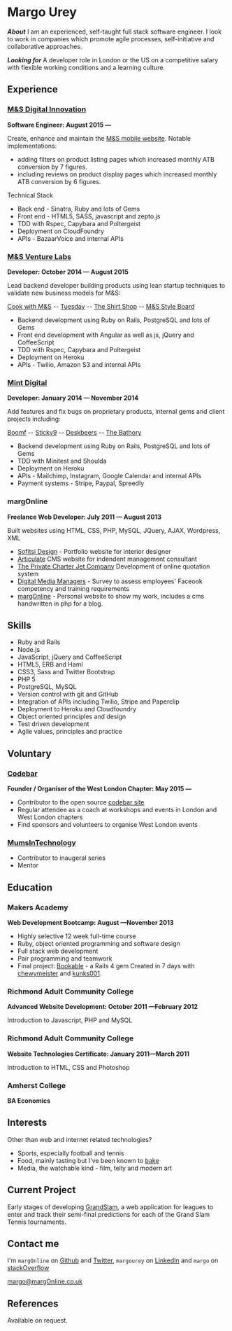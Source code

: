 Margo Urey
==========
***About***
I am an experienced, self-taught full stack software engineer. I look to work in companies which promote agile processes, self-initiative and collaborative approaches.


***Looking for***
A developer role in London or the US on a competitive salary with flexible working conditions and a learning culture.


Experience
----------

### [M&S Digital Innovation]
**Software Engineer: August 2015 &mdash;**

Create, enhance and maintain the [M&S mobile website]. Notable implementations:
  - adding filters on product listing pages which increased monthly ATB conversion by 7 figures.
  - including reviews on product display pages which increased monthly ATB conversion by 6 figures.

Technical Stack
  - Back end - Sinatra, Ruby and lots of Gems
  - Front end - HTML5, SASS, javascript and zepto.js
  - TDD with Rspec, Capybara and Poltergeist
  - Deployment on CloudFoundry
  - APIs - BazaarVoice and internal APIs


### [M&S Venture Labs]
**Developer: October 2014 &mdash; August 2015**

Lead backend developer building products using lean startup techniques to validate new business models for M&S:

  [Cook with M&S] -- [Tuesday] -- [The Shirt Shop] -- [M&S Style Board]

  - Backend development using Ruby on Rails, PostgreSQL and lots of Gems
  - Front end development with Angular as well as js, jQuery and CoffeeScript
  - TDD with Rspec, Capybara and Poltergeist
  - Deployment on Heroku
  - APIs - Twilio, Amazon S3 and internal APIs 


### [Mint Digital]
**Developer: January 2014 &mdash; November 2014**

Add features and fix bugs on proprietary products, internal gems and client projects including:

  [Boomf] -- [Sticky9] -- [Deskbeers] -- [The Bathory]

  - Backend development using Ruby on Rails, PostgreSQL and lots of Gems
  - TDD with Minitest and Shoulda
  - Deployment on Heroku
  - APIs - Mailchimp, Instagram, Google Calendar and internal APIs
  - Payment systems - Stripe, Paypal, Spreedly


### margOnline
**Freelance Web Developer: July 2011 &mdash; August 2013**

Built websites using HTML, CSS, PHP, MySQL, JQuery, AJAX, Wordpress, XML

  - [Sofitsi Design] - Portfolio website for interior designer
  - [Articulate] CMS website for indendent management consultant
  - [The Private Charter Jet Company] Development of online quotation system
  - [Digital Media Managers] - Survey to assess employees' Faceook competency and training requirements
  - [margOnline] - Personal website to show my work, includes a cms handwritten in php for a blog.

Skills
------

  - Ruby and Rails
  - Node.js
  - JavaScript, jQuery and CoffeeScript
  - HTML5, ERB and Haml
  - CSS3, Sass and Twitter Bootstrap
  - PHP 5
  - PostgreSQL, MySQL
  - Version control with git and GitHub
  - Integration of APIs including Twilio, Stripe and Paperclip
  - Deployment to Heroku and Cloudfoundry
  - Object­ oriented principles and design
  - Test­ driven development
  - Agile values, principles and practice

Voluntary
---------

### [Codebar]
**Founder / Organiser of the West London Chapter: May 2015 &mdash;**

  - Contributor to the open source [codebar site]
  - Regular attendee as a coach at workshops and events in London and West London chapters
  - Find sponsors and volunteers to organise West London events

### [MumsInTechnology]

  - Contributor to inaugeral series
  - Mentor


Education
---------

### Makers Academy
**Web Development Bootcamp: August &mdash;November 2013**

  - Highly selective 12 week full-time course
  - Ruby, object oriented programming and software design
  - Full stack web development
  - Pair programming and teamwork
  - Final project: [Bookable] - a Rails 4 gem Created in 7 days with [chewymeister]
    and [kunks001].

### Richmond Adult Community College
**Advanced Website Development: October 2011 &mdash;February 2012**

Introduction to Javascript, PHP and MySQL

### Richmond Adult Community College
**Website Technologies Certificate: January 2011&mdash;March 2011**

Introduction to HTML, CSS and Photoshop

### Amherst College
**BA Economics**


Interests
---------

Other than web and internet related technologies?

  - Sports, especially football and tennis
  - Food, mainly tasting but I've been known to [bake]
  - Media, the watchable kind - film, telly and modern art


Current Project
---------------
Early stages of developing [GrandSlam], a web application for leagues to enter and track their semi-final predictions for each of the Grand Slam Tennis tournaments.


Contact me
----------
I'm `margOnline` on [Github] and [Twitter], `margourey` on [LinkedIn] and `margo` on [stackOverflow]

[margo@margOnline.co.uk]

  [Sofitsi Design]: http://www.sofitsidesign.com/
  [Articulate]: http://www.frontlineprojects.co.uk/
  [The Private Charter Jet Company]: http://www.privatejets.co.uk/
  [Charity Auction Template]: http://www.margonline.co.uk/at/index.php
  [Digital Media Managers]: http://www.margonline.co.uk/fb/fbsurvey.php
  [margOnline]: http://www.margonline.co.uk/

  [Mint Digital]: http://mintdigital.com/
  [Boomf]: https://boomf.com/
  [Sticky9]: https://sticky9.com/
  [Deskbeers]: https://www.deskbeers.com/
  [The Bathory]: https://thebathory.com/

  [M&S Digital Innovation]: http://www.mandsdigital.com/
  [M&S mobile website]: http://www.marksandspencer.com/
  [M&S Venture Labs]: http://www.mslabs.io/
  [Cook with M&S]: http://cookwithmands.com/
  [The Shirt Shop]: http://formalshirts.marksandspencer.com/
  [Tuesday]: https://trytuesday.com/
  [M&S Style Board]: https://mandsstyleboard.com/

  [Makers Academy]: http://www.makersacademy.com
  [Bookable]: http://rubygems.org/gems/bookable
  [Super Chitter]: http://super-chitter.herokuapp.com/
  [Ruby Exercises]: https://github.com/margOnline/ruby_exercises
  [online survey]: https://github.com/margOnline/dev_survey
  [chewymeister]: https://github.com/chewymeister
  [kunks001]: https://github.com/kunks001
  [exercism.io]: http://exercism.io/

  [margo@margonline.co.uk]: mailto:margo@margonline.co.uk
  [GitHub]: https://github.com/margOnline
  [LinkedIn]: http://linkedin.com/in/margourey
  [Twitter]: http://twitter.com/margOnline
  [stackOverflow]: http://stackoverflow.com/users/3772982/margo
  [bake]: http://uk.pinterest.com/margonline/sweet-tooth/
  [LostandFound]: https://github.com/margOnline/lost_and_found
  [GrandSlam]: https://grand-slam.herokuapp.com/
  [project]: https://github.com/margOnline/leaderboard
  [Codebar]: https://codebar.io
  [codebar site]: https://github.com/codebar/planner/graphs/contributors
  [MumsInTechnology]: http://mumsintechnology.co.uk/

References
----------
Available on request.
